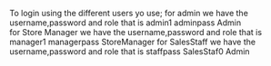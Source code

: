 To login using the different users yo use;
for admin we have the username,password and role that is admin1     adminpass    Admin        
for Store Manager we have the username,password and role that is  manager1   managerpass  StoreManager 
for SalesStaff we have the username,password and role that is staffpass  SalesStaf0   Admin  
